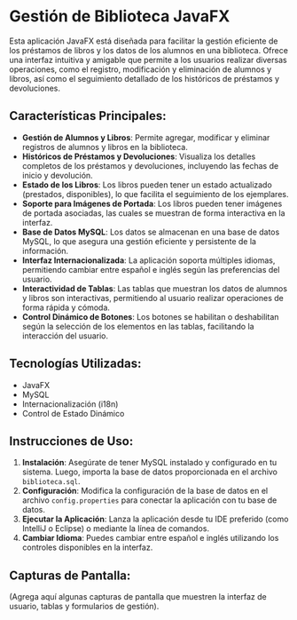 # **Gestión de Biblioteca JavaFX**

Esta aplicación JavaFX está diseñada para facilitar la gestión eficiente de los préstamos de libros y los datos de los alumnos en una biblioteca. Ofrece una interfaz intuitiva y amigable que permite a los usuarios realizar diversas operaciones, como el registro, modificación y eliminación de alumnos y libros, así como el seguimiento detallado de los históricos de préstamos y devoluciones.

## **Características Principales:**

- **Gestión de Alumnos y Libros**: Permite agregar, modificar y eliminar registros de alumnos y libros en la biblioteca.
- **Históricos de Préstamos y Devoluciones**: Visualiza los detalles completos de los préstamos y devoluciones, incluyendo las fechas de inicio y devolución.
- **Estado de los Libros**: Los libros pueden tener un estado actualizado (prestados, disponibles), lo que facilita el seguimiento de los ejemplares.
- **Soporte para Imágenes de Portada**: Los libros pueden tener imágenes de portada asociadas, las cuales se muestran de forma interactiva en la interfaz.
- **Base de Datos MySQL**: Los datos se almacenan en una base de datos MySQL, lo que asegura una gestión eficiente y persistente de la información.
- **Interfaz Internacionalizada**: La aplicación soporta múltiples idiomas, permitiendo cambiar entre español e inglés según las preferencias del usuario.
- **Interactividad de Tablas**: Las tablas que muestran los datos de alumnos y libros son interactivas, permitiendo al usuario realizar operaciones de forma rápida y cómoda.
- **Control Dinámico de Botones**: Los botones se habilitan o deshabilitan según la selección de los elementos en las tablas, facilitando la interacción del usuario.

## **Tecnologías Utilizadas:**
- JavaFX
- MySQL
- Internacionalización (i18n)
- Control de Estado Dinámico

## **Instrucciones de Uso:**
1. **Instalación**: Asegúrate de tener MySQL instalado y configurado en tu sistema. Luego, importa la base de datos proporcionada en el archivo `biblioteca.sql`.
2. **Configuración**: Modifica la configuración de la base de datos en el archivo `config.properties` para conectar la aplicación con tu base de datos.
3. **Ejecutar la Aplicación**: Lanza la aplicación desde tu IDE preferido (como IntelliJ o Eclipse) o mediante la línea de comandos.
4. **Cambiar Idioma**: Puedes cambiar entre español e inglés utilizando los controles disponibles en la interfaz.

## **Capturas de Pantalla:**
(Agrega aquí algunas capturas de pantalla que muestren la interfaz de usuario, tablas y formularios de gestión).



